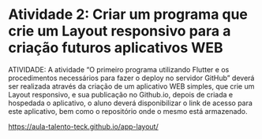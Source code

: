 # Atividade 2: Criar um programa que crie um Layout responsivo para a criação futuros aplicativos WEB

ATIVIDADE:
A atividade “O primeiro programa utilizando Flutter e os procedimentos necessários para fazer o deploy no servidor GitHub” deverá ser realizada através da criação de um aplicativo WEB simples, que crie um Layout responsivo, e sua publicação no Github.io, depois de criada e hospedada o aplicativo, o aluno deverá disponibilizar o link de acesso para este aplicativo, bem como o repositório onde o mesmo está armazenado.

https://aula-talento-teck.github.io/app-layout/
